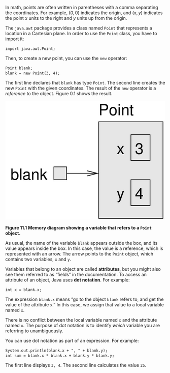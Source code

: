 In math, points are often written in parentheses with a comma separating the coordinates.
For example, $(0,0)$ indicates the origin, and $(x,y)$ indicates the point $x$ units to the right and $y$ units up from the origin.


The `java.awt` package provides a class named `Point` that represents a location in a Cartesian plane.
In order to use the `Point` class, you have to import it:

```code
import java.awt.Point;
```


Then, to create a new point, you can use the `new` operator:

```code
Point blank;
blank = new Point(3, 4);
```


The first line declares that `blank` has type `Point`.
The second line creates the new `Point` with the given coordinates.
The result of the `new` operator is a *reference* to the object.
Figure 0.1 shows the result.


![Figure 11.1 Memory diagram showing a variable that refers to a `Point` object.](figs/reference.jpg)

**Figure 11.1 Memory diagram showing a variable that refers to a `Point` object.**

As usual, the name of the variable `blank` appears outside the box, and its value appears inside the box.
In this case, the value is a reference, which is represented with an arrow.
The arrow points to the `Point` object, which contains two variables, `x` and `y`.




Variables that belong to an object are called **attributes**, but you might also see them referred to as “fields” in the documentation.
To access an attribute of an object, Java uses **dot notation**.
For example:

```code
int x = blank.x;
```

The expression `blank.x` means “go to the object `blank` refers to, and get the value of the attribute `x`.”
In this case, we assign that value to a local variable named `x`.

There is no conflict between the local variable named `x` and the attribute named `x`.
The purpose of dot notation is to identify *which* variable you are referring to unambiguously.

You can use dot notation as part of an expression.
For example:

```code
System.out.println(blank.x + ", " + blank.y);
int sum = blank.x * blank.x + blank.y * blank.y;
```

The first line displays `3, 4`.
The second line calculates the value `25`.